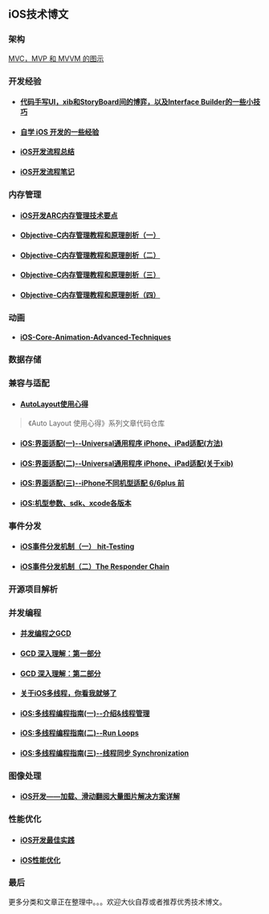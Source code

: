 ## iOS技术博文

### 架构
[MVC，MVP 和 MVVM 的图示](http://www.ruanyifeng.com/blog/2015/02/mvcmvp_mvvm.html)

### 开发经验
* #### [代码手写UI，xib和StoryBoard间的博弈，以及Interface Builder的一些小技巧](http://onevcat.com/2013/12/code-vs-xib-vs-storyboard/)

* #### [自学 iOS 开发的一些经验](http://limboy.me/ios/2014/12/31/learning-ios.html)

* #### [iOS开发流程总结](http://mobile.51cto.com/hot-410540.htm)

* #### [iOS开发流程笔记](https://github.com/leecade/ios-dev-flow)

### 内存管理
* #### [iOS开发ARC内存管理技术要点](http://www.cnblogs.com/flyFreeZn/p/4264220.html)

* #### [Objective-C内存管理教程和原理剖析（一）](http://blog.jobbole.com/66197/)

* #### [Objective-C内存管理教程和原理剖析（二）](http://blog.jobbole.com/66363/)

* #### [Objective-C内存管理教程和原理剖析（三）](http://blog.jobbole.com/66369/)

* #### [Objective-C内存管理教程和原理剖析（四）](http://blog.jobbole.com/66372/)

### 动画
* #### [iOS-Core-Animation-Advanced-Techniques](https://github.com/AttackOnDobby/iOS-Core-Animation-Advanced-Techniques)

### 数据存储

### 兼容与适配

* #### [AutoLayout使用心得](https://github.com/johnlui/AutoLayout)
> 《Auto Layout 使用心得》系列文章代码仓库

* #### [iOS:界面适配(一)--Universal通用程序 iPhone、iPad适配(方法)](http://blog.csdn.net/houseq/article/details/39990343)

* #### [iOS:界面适配(二)--Universal通用程序 iPhone、iPad适配(关于xib)](http://blog.csdn.net/houseq/article/details/40047813)

* #### [iOS:界面适配(三)--iPhone不同机型适配 6/6plus 前](http://blog.csdn.net/houseq/article/details/40051207)

* #### [ iOS:机型参数、sdk、xcode各版本](http://blog.csdn.net/houseq/article/details/24474073)

### 事件分发
* #### [iOS事件分发机制（一） hit-Testing](http://suenblog.duapp.com/blog/100031/iOS%E4%BA%8B%E4%BB%B6%E5%88%86%E5%8F%91%E6%9C%BA%E5%88%B6%EF%BC%88%E4%B8%80%EF%BC%89%20hit-Testing)

* #### [iOS事件分发机制（二）The Responder Chain](http://suenblog.duapp.com/blog/100032/iOS%E4%BA%8B%E4%BB%B6%E5%88%86%E5%8F%91%E6%9C%BA%E5%88%B6%EF%BC%88%E4%BA%8C%EF%BC%89The%20Responder%20Chain)

### 开源项目解析

### 并发编程
* #### [并发编程之GCD](http://blog.xcodev.com/archives/gcd-intro/)

* #### [GCD 深入理解：第一部分](https://github.com/nixzhu/dev-blog/blob/master/2014-04-19-grand-central-dispatch-in-depth-part-1.md)

* #### [GCD 深入理解：第二部分](https://github.com/nixzhu/dev-blog/blob/master/2014-05-14-grand-central-dispatch-in-depth-part-2.md)

* #### [关于iOS多线程，你看我就够了](http://www.jianshu.com/p/0b0d9b1f1f19#)

* #### [iOS:多线程编程指南(一)--介绍&线程管理](http://blog.csdn.net/houseq/article/details/28418467)

* #### [ iOS:多线程编程指南(二)--Run Loops](http://blog.csdn.net/houseq/article/details/28597141)

* #### [iOS:多线程编程指南(三)--线程同步 Synchronization](http://blog.csdn.net/houseq/article/details/28865421)

### 图像处理
* #### [iOS开发——加载、滑动翻阅大量图片解决方案详解](http://blog.csdn.net/yiyaaixuexi/article/details/8252400)

### 性能优化
* #### [iOS开发最佳实践](https://github.com/futurice/ios-good-practices)

* #### [iOS性能优化](http://www.jianshu.com/p/9e1f0b44935c#)

### 最后
更多分类和文章正在整理中。。。欢迎大伙自荐或者推荐优秀技术博文。
